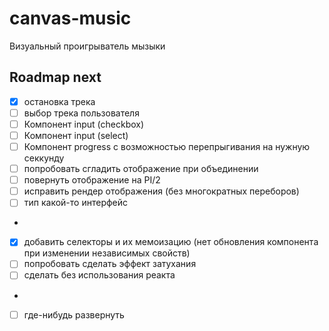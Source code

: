 # canvas-music
Визуальный проигрыватель мызыки

## Roadmap next
* [x] остановка трека
* [ ] выбор трека пользователя
* [ ] Компонент input (checkbox)
* [ ] Компонент input (select)
* [ ] Компонент progress с возможностью перепрыгивания на нужную секкунду
* [ ] попробовать сгладить отображение при объединении
* [ ] повернуть отображение на PI/2
* [ ] исправить рендер отображения (без многократных переборов)
* [ ] тип какой-то интерфейс
-
* [x] добавить селекторы и их мемоизацию (нет обновления компонента при изменении независимых свойств)
* [ ] попробовать сделать эффект затухания
* [ ] сделать без использования реакта
-
* [ ] где-нибудь развернуть
